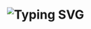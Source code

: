 <h1 align="center">
  <img src="https://readme-typing-svg.herokuapp.com?font=Fira+Code&size=40&pause=50555&color=00F7FF&center=true&vCenter=true&width=650&lines=👑+Astro+Bot+en+desarrollo...🔥" alt="Typing SVG">
</h1>